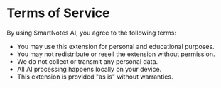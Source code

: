 # Terms of Service

By using SmartNotes AI, you agree to the following terms:
- You may use this extension for personal and educational purposes.
- You may not redistribute or resell the extension without permission.
- We do not collect or transmit any personal data.
- All AI processing happens locally on your device.
- This extension is provided "as is" without warranties.
